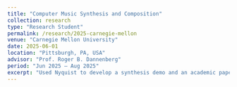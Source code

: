 ```yaml
---
title: "Computer Music Synthesis and Composition"
collection: research
type: "Research Student"
permalink: /research/2025-carnegie-mellon
venue: "Carnegie Mellon University"
date: 2025-06-01
location: "Pittsburgh, PA, USA"
advisor: "Prof. Roger B. Dannenberg"
period: "Jun 2025 – Aug 2025"
excerpt: "Used Nyquist to develop a synthesis demo and an academic paper prototype."
---
```


